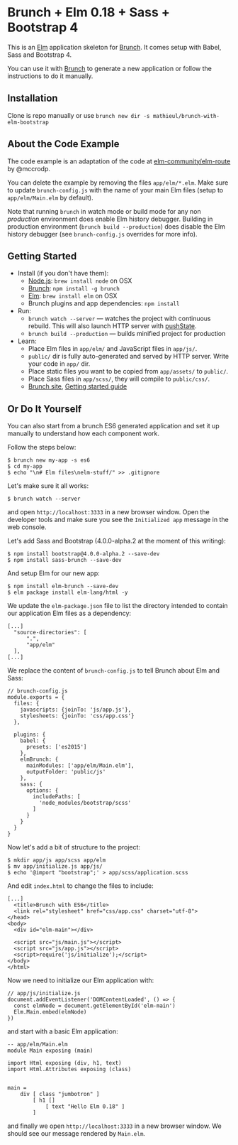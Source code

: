 # Brunch + Elm 0.18 + Sass + Bootstrap 4 #

This is an [Elm](http://elm-lang.org) application skeleton for [Brunch](http://brunch.io).
It comes setup with Babel, Sass and Bootstrap 4.

You can use it with [Brunch](http://brunch.io) to generate a new application or follow the instructions to do it manually.

## Installation ##

Clone is repo manually or use `brunch new dir -s mathieul/brunch-with-elm-bootstrap`

## About the Code Example ##

The code example is an adaptation of the code at [elm-community/elm-route]( https://github.com/elm-community/elm-route/tree/master/examples/app) by @mccrodp.

You can delete the example by removing the files `app/elm/*.elm`. Make sure to update `brunch-config.js` with the name of your main Elm files (setup to `app/elm/Main.elm` by default).

Note that running `brunch` in watch mode or build mode for any non *production* environment does enable Elm history debugger. Building in production environment (`brunch build --production`) does disable the Elm history debugger (see `brunch-config.js` overrides for more info).

## Getting Started ##

* Install (if you don't have them):
    * [Node.js](http://nodejs.org): `brew install node` on OSX
    * [Brunch](http://brunch.io): `npm install -g brunch`
    * [Elm](http://elm-lang.org): `brew install elm` on OSX
    * Brunch plugins and app dependencies: `npm install`
* Run:
    * `brunch watch --server` — watches the project with continuous rebuild. This will also launch HTTP server with [pushState](https://developer.mozilla.org/en-US/docs/Web/Guide/API/DOM/Manipulating_the_browser_history).
    * `brunch build --production` — builds minified project for production
* Learn:
    * Place Elm files in `app/elm/` and JavaScript files in `app/js/`.
    * `public/` dir is fully auto-generated and served by HTTP server.  Write your code in `app/` dir.
    * Place static files you want to be copied from `app/assets/` to `public/`.
    * Place Sass files in `app/scss/`, they will compile to `public/css/`.
    * [Brunch site](http://brunch.io), [Getting started guide](https://github.com/brunch/brunch-guide#readme)

## Or Do It Yourself ##

You can also start from a brunch ES6 generated application and set it up manually to understand how each component work.

Follow the steps below:

    $ brunch new my-app -s es6
    $ cd my-app
    $ echo "\n# Elm files\nelm-stuff/" >> .gitignore

Let's make sure it all works:

    $ brunch watch --server

and open `http://localhost:3333` in a new browser window. Open the developer tools
and make sure you see the `Initialized app` message in the web console.

Let's add Sass and Bootstrap (4.0.0-alpha.2 at the moment of this writing):

    $ npm install bootstrap@4.0.0-alpha.2 --save-dev
    $ npm install sass-brunch --save-dev

And setup Elm for our new app:

    $ npm install elm-brunch --save-dev
    $ elm package install elm-lang/html -y

We update the `elm-package.json` file to list the directory intended to contain our application Elm files as a dependency:

    [...]
      "source-directories": [
          ".",
          "app/elm"
      ],
    [...]

We replace the content of `brunch-config.js` to tell Brunch about Elm and Sass:

    // brunch-config.js
    module.exports = {
      files: {
        javascripts: {joinTo: 'js/app.js'},
        stylesheets: {joinTo: 'css/app.css'}
      },

      plugins: {
        babel: {
          presets: ['es2015']
        },
        elmBrunch: {
          mainModules: ['app/elm/Main.elm'],
          outputFolder: 'public/js'
        },
        sass: {
          options: {
            includePaths: [
              'node_modules/bootstrap/scss'
            ]
          }
        }
      }
    }

Now let's add a bit of structure to the project:

    $ mkdir app/js app/scss app/elm
    $ mv app/initialize.js app/js/
    $ echo '@import "bootstrap";' > app/scss/application.scss

And edit `index.html` to change the files to include:

    [...]
      <title>Brunch with ES6</title>
      <link rel="stylesheet" href="css/app.css" charset="utf-8">
    </head>
    <body>
      <div id="elm-main"></div>

      <script src="js/main.js"></script>
      <script src="js/app.js"></script>
      <script>require('js/initialize');</script>
    </body>
    </html>

Now we need to initialize our Elm application with:

    // app/js/initialize.js
    document.addEventListener('DOMContentLoaded', () => {
      const elmNode = document.getElementById('elm-main')
      Elm.Main.embed(elmNode)
    })

and start with a basic Elm application:

    -- app/elm/Main.elm
    module Main exposing (main)

    import Html exposing (div, h1, text)
    import Html.Attributes exposing (class)


    main =
        div [ class "jumbotron" ]
            [ h1 []
                [ text "Hello Elm 0.18" ]
            ]

and finally we open `http://localhost:3333` in a new browser window. We should see our message rendered by `Main.elm`.
